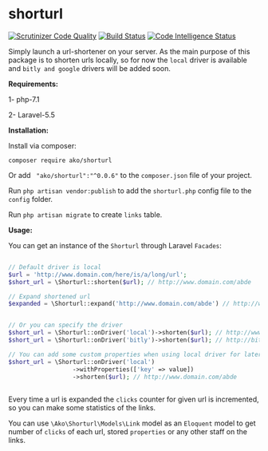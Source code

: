 # shorturl

[![Scrutinizer Code Quality](https://scrutinizer-ci.com/g/akoSalman/Shorturl/badges/quality-score.png?b=master)](https://scrutinizer-ci.com/g/akoSalman/Shorturl/?branch=master) [![Build Status](https://scrutinizer-ci.com/g/akoSalman/Shorturl/badges/build.png?b=master)](https://scrutinizer-ci.com/g/akoSalman/Shorturl/build-status/master) [![Code Intelligence Status](https://scrutinizer-ci.com/g/akoSalman/Shorturl/badges/code-intelligence.svg?b=master)](https://scrutinizer-ci.com/code-intelligence)


Simply launch a url-shortener on your server.
As the main purpose of this package is to shorten urls locally, so for now the `local` driver
is available and `bitly and google` drivers will be added soon.

**Requirements:**

1- php-7.1

2- Laravel-5.5


**Installation:**

Install via composer:

`
composer require ako/shorturl
`

Or add ` "ako/shorturl":"^0.0.6"` to the `composer.json` file of your project.

Run `php artisan vendor:publish` to add the `shorturl.php` config file to the `config` folder.

Run `php artisan migrate` to create `links` table.

**Usage:**

You can get an instance of the `Shorturl` through Laravel `Facades`:

```php

// Default driver is local
$url = 'http://www.domain.com/here/is/a/long/url';
$short_url = \Shorturl::shorten($url); // http://www.domain.com/abde

// Expand shortened url
$expanded = \Shorturl::expand('http://www.domain.com/abde') // http://www.domain.com/here/is/a/long/url


// Or you can specify the driver
$short_url = \Shorturl::onDriver('local')->shorten($url); // http://www.domain.com/abde
$short_url = \Shorturl::onDriver('bitly')->shorten($url); // http://bit.ly/shortened

// You can add some custom properties when using local driver for later access on the url
$short_url = \Shorturl::onDriver('local')
                  ->withProperties(['key' => value])
                  ->shorten($url); // http://www.domain.com/abde
                  
```

Every time a url is expanded the `clicks` counter for given url is incremented, so you can 
make some statistics of the links.

You can use `\Ako\Shorturl\Models\Link` model as an `Eloquent` model to get number of `clicks` of each url, stored
`properties` or any other staff on the links. 
